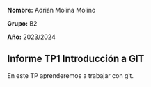 **Nombre:** Adrián Molina Molino

**Grupo:** B2

**Año:** 2023/2024

## Informe TP1 Introducción a GIT

En este TP aprenderemos a trabajar con git.
